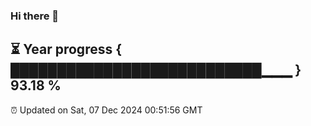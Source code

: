 ### Hi there 👋
⏳ Year progress { ███████████████████████████▁▁▁ } 93.18 %
---
⏰ Updated on Sat, 07 Dec 2024 00:51:56 GMT

